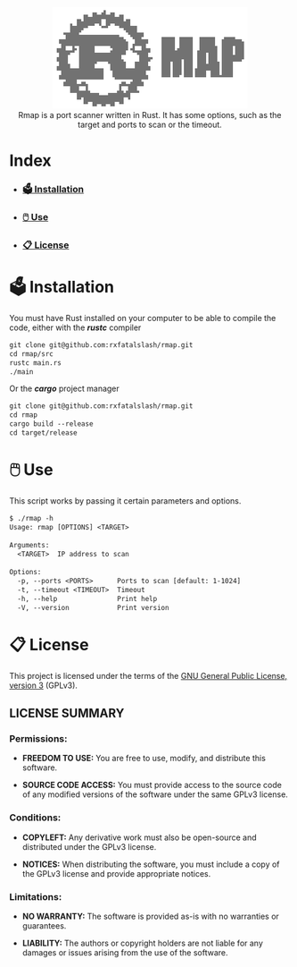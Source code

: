 <div align="center">
  <img src="./assets/logo.png">

<br>
Rmap is a port scanner written in Rust. It has some options, such as the target and ports to scan or the timeout.
</div>

# Index
* ### [🗳️ Installation](#🗳️-installation)
* ### [🖱️ Use](#🖱️-use)
* ### [📋 License](#📋-license)

# 🗳️ Installation

You must have Rust installed on your computer to be able to compile the code, either with the ***rustc*** compiler
```
git clone git@github.com:rxfatalslash/rmap.git
cd rmap/src
rustc main.rs
./main
```
Or the ***cargo*** project manager
```
git clone git@github.com:rxfatalslash/rmap.git
cd rmap
cargo build --release
cd target/release
```

# 🖱️ Use

This script works by passing it certain parameters and options.
```
$ ./rmap -h
Usage: rmap [OPTIONS] <TARGET>

Arguments:
  <TARGET>  IP address to scan

Options:
  -p, --ports <PORTS>      Ports to scan [default: 1-1024]
  -t, --timeout <TIMEOUT>  Timeout
  -h, --help               Print help
  -V, --version            Print version
```

# 📋 License
This project is licensed under the terms of the [GNU General Public License, version 3](https://www.gnu.org/licenses/gpl-3.0.html) (GPLv3).

## LICENSE SUMMARY
### Permissions:

* **FREEDOM TO USE:** You are free to use, modify, and distribute this software.

* **SOURCE CODE ACCESS:** You must provide access to the source code of any modified versions of the software under the same GPLv3 license.

### Conditions:

* **COPYLEFT:** Any derivative work must also be open-source and distributed under the GPLv3 license.

* **NOTICES:** When distributing the software, you must include a copy of the GPLv3 license and provide appropriate notices.

### Limitations:

* **NO WARRANTY:** The software is provided as-is with no warranties or guarantees.

* **LIABILITY:** The authors or copyright holders are not liable for any damages or issues arising from the use of the software.

<a href="https://www.gnu.org/licenses/gpl-3.0.html" target="_blank">
  <img src="https://upload.wikimedia.org/wikipedia/commons/9/93/GPLv3_Logo.svg" width="80" height="15" />
</a>